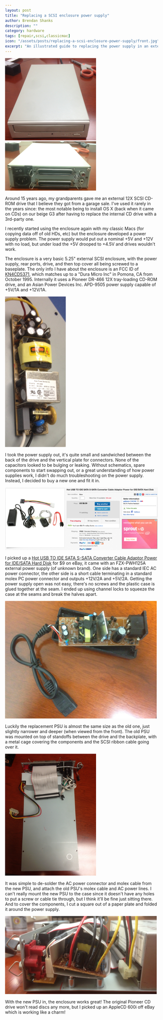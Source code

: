 ```yaml
---
layout: post
title: "Replacing a SCSI enclosure power supply"
author: Brendan Shanks
description: ""
category: hardware
tags: [repair,scsi,classicmac]
icon: "/assets/posts/replacing-a-scsi-enclosure-power-supply/front.jpg"
excerpt: "An illustrated guide to replacing the power supply in an external SCSI CD-ROM drive enclosure."
---
```


<img src="/assets/posts/replacing-a-scsi-enclosure-power-supply/front.jpg" alt="Front view of enclosure" style="width: 300px;"/>
<img src="/assets/posts/replacing-a-scsi-enclosure-power-supply/rear.jpg" alt="Rear view of enclosure" style="width: 300px;"/>

Around 15 years ago, my grandparents gave me an external 12X SCSI CD-ROM drive that I believe they got from a garage sale. I've used it rarely in the years since: the most notable being to install OS X (back when it came on CDs) on our beige G3 after having to replace the internal CD drive with a 3rd-party one.

I recently started using the enclosure again with my classic Macs (for copying data off of old HDs, etc) but the enclosure developed a power supply problem. The power supply would put out a nominal +5V and +12V with no load, but under load the +5V drooped to +4.5V and drives wouldn't work.

The enclosure is a very basic 5.25" external SCSI enclosure, with the power supply, rear ports, drive, and then top cover all being screwed to a baseplate.
The only info I have about the enclosure is an FCC ID of [KN4CD5371](http://www.fcc.io/KN4CD5371), which matches up to a "Dura Micro Inc" in Pomona, CA from October 1995. Internally it uses a Pioneer DR-466 12X tray-loading CD-ROM drive, and an Asian Power Devices Inc. APD-9505 power supply capable of +5V/1A and +12V/1A.

<img src="/assets/posts/replacing-a-scsi-enclosure-power-supply/apd.jpg" alt="APD-9505 power supply" style="width: 200px;"/>

I took the power supply out, it's quite small and sandwiched between the back of the drive and the vertical plate for connectors. None of the capacitors looked to be bulging or leaking. Without schematics, spare components to start swapping out, or a great understanding of how power supplies work, I didn't do much troubleshooting on the power supply. Instead, I decided to buy a new one and fit it in.

<img src="/assets/posts/replacing-a-scsi-enclosure-power-supply/ebay_listing.png" alt="eBay listing of the replacement power supply" style="width: 600px;"/>

I picked up a [Hot USB TO IDE SATA S-SATA Converter Cable Adaptor Power for IDE/SATA Hard Disk](http://www.ebay.com/itm/131373970134) for $9 on eBay, it came with an FZX-PWH125A external power supply (of unknown brand). One side has a standard IEC AC power connector, the other side is a short cable terminating in a standard molex PC power connector and outputs +12V/2A and +5V/2A.
Getting the power supply open was not easy, there's no screws and the plastic case is glued together at the seam. I ended up using channel locks to squeeze the case at the seams and break the halves apart.

<img src="/assets/posts/replacing-a-scsi-enclosure-power-supply/new_psu.jpg" alt="Internals of replacement power supply" style="width: 500px;"/>

Luckily the replacement PSU is almost the same size as the old one, just slightly narrower and deeper (when viewed from the front). The old PSU was mounted on top of standoffs between the drive and the backplate, with a metal cage covering the components and the SCSI ribbon cable going over it.

<img src="/assets/posts/replacing-a-scsi-enclosure-power-supply/enclosure_open_old_psu.jpg" alt="Enclosure with old PSU and no drive" style="width: 300px;"/>

It was simple to de-solder the AC power connector and molex cable from the new PSU, and attach the old PSU's molex cable and AC power lines. I can't really mount the new PSU to the case since it doesn't have any holes to put a screw or cable tie through, but I think it'll be fine just sitting there.
And to cover the components, I cut a square out of a paper plate and folded it around the power supply.

<img src="/assets/posts/replacing-a-scsi-enclosure-power-supply/mounting.jpg" alt="New PSU mounted in enclosure" style="width: 500px;"/>

With the new PSU in, the enclosure works great! The original Pioneer CD drive won't read discs any more, but I picked up an AppleCD 600i off eBay which is working like a charm!
